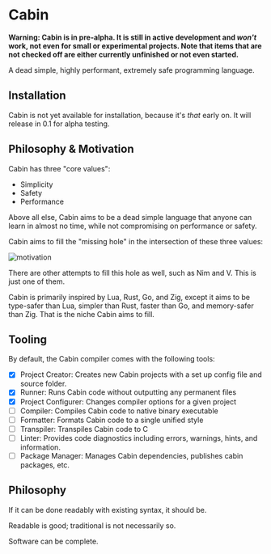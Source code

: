 # Cabin

**Warning: Cabin is in pre-alpha. It is still in active development and *won't* work, not even for small or experimental projects. Note that items that are not checked off are either currently unfinished or not even started.**

A dead simple, highly performant, extremely safe programming language.

## Installation

Cabin is not yet available for installation, because it's *that* early on. It will release in 0.1 for alpha testing.

## Philosophy & Motivation

Cabin has three "core values":

- Simplicity
- Safety
- Performance

Above all else, Cabin aims to be a dead simple language that anyone can learn in almost no time, while not compromising on performance or safety.

Cabin aims to fill the "missing hole" in the intersection of these three values:

![motivation](./docs/motivation.png)

There are other attempts to fill this hole as well, such as Nim and V. This is just one of them.

Cabin is primarily inspired by Lua, Rust, Go, and Zig, except it aims to be type-safer than Lua, simpler than Rust, faster than Go, and memory-safer than Zig. That is the niche Cabin aims to fill.

## Tooling

By default, the Cabin compiler comes with the following tools:

- [x] Project Creator: Creates new Cabin projects with a set up config file and source folder.
- [x] Runner: Runs Cabin code without outputting any permanent files
- [x] Project Configurer: Changes compiler options for a given project
- [ ] Compiler: Compiles Cabin code to native binary executable
- [ ] Formatter: Formats Cabin code to a single unified style
- [ ] Transpiler: Transpiles Cabin code to C
- [ ] Linter: Provides code diagnostics including errors, warnings, hints, and information.
- [ ] Package Manager: Manages Cabin dependencies, publishes cabin packages, etc.

## Philosophy

If it can be done readably with existing syntax, it should be.

Readable is good; traditional is not necessarily so.

Software can be complete.
